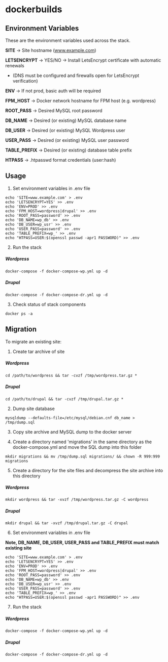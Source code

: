 # dockerbuilds

## Environment Variables ##

These are the environment variables used across the stack.

**SITE** -> Site hostname (www.example.com)

**LETSENCRYPT** -> YES/NO -> Install LetsEncrypt certificate with automatic renewals
- (DNS must be configured and firewalls open for LetsEncrypt verification)

**ENV** -> If not prod, basic auth will be required

**FPM_HOST** -> Docker network hostname for FPM host (e.g. wordpress)

**ROOT_PASS** -> Desired MySQL root password

**DB_NAME** -> Desired (or existing) MySQL database name

**DB_USER** -> Desired (or existing) MySQL Wordpress user

**USER_PASS** -> Desired (or existing) MySQL user password

**TABLE_PREFIX** -> Desired (or existing) database table prefix

**HTPASS** -> .htpasswd format credentials (user:hash)

## Usage ##

1. Set environment variables in .env file

```console
echo 'SITE=www.example.com' > .env
echo 'LETSENCRYPT=YES' >> .env
echo 'ENV=PROD' >> .env
echo 'FPM_HOST=wordpress|drupal' >> .env
echo 'ROOT_PASS=password' >> .env
echo 'DB_NAME=wp_db' >> .env
echo 'DB_USER=wp_usr' >> .env
echo 'USER_PASS=password' >> .env
echo 'TABLE_PREFIX=wp_' >> .env
echo "HTPASS=USER:$(openssl passwd -apr1 PASSWORD)" >> .env
```

2. Run the stack

##### Wordpress #####
```console
docker-compose -f docker-compose-wp.yml up -d
```
##### Drupal #####
```console
docker-compose -f docker-compose-dr.yml up -d
```

3. Check status of stack components

```console
docker ps -a
```

## Migration ##

To migrate an existing site:

1. Create tar archive of site

##### Wordpress #####
```console
cd /path/to/wordpress && tar -cvzf /tmp/wordpress.tar.gz *
```
##### Drupal #####
```console
cd /path/to/drupal && tar -cvzf /tmp/drupal.tar.gz *
```

2. Dump site database

```console
mysqldump --defaults-file=/etc/mysql/debian.cnf db_name > /tmp/dump.sql
```

3. Copy site archive and MySQL dump to the docker server

4. Create a directory named 'migrations' in the same directory as the docker-compose.yml and move the SQL dump into this folder

```console
mkdir migrations && mv /tmp/dump.sql migrations/ && chown -R 999:999 migrations
```

5. Create a directory for the site files and decompress the site archive into this directory

##### Wordpress #####
```console
mkdir wordpress && tar -xvzf /tmp/wordpress.tar.gz -C wordpress
```
##### Drupal #####
```console
mkdir drupal && tar -xvzf /tmp/drupal.tar.gz -C drupal
```

6. Set environment variables in .env file

**Note, DB_NAME, DB_USER, USER_PASS and TABLE_PREFIX must match existing site**

```console
echo 'SITE=www.example.com' > .env
echo 'LETSENCRYPT=YES' >> .env
echo 'ENV=PROD' >> .env
echo 'FPM_HOST=wordpress|drupal' >> .env
echo 'ROOT_PASS=password' >> .env
echo 'DB_NAME=wp_db' >> .env
echo 'DB_USER=wp_usr' >> .env
echo 'USER_PASS=password' >> .env
echo 'TABLE_PREFIX=wp_' >> .env
echo "HTPASS=USER:$(openssl passwd -apr1 PASSWORD)" >> .env
```

7. Run the stack

##### Wordpress #####
```console
docker-compose -f docker-compose-wp.yml up -d
```
##### Drupal #####
```console
docker-compose -f docker-compose-dr.yml up -d
```
